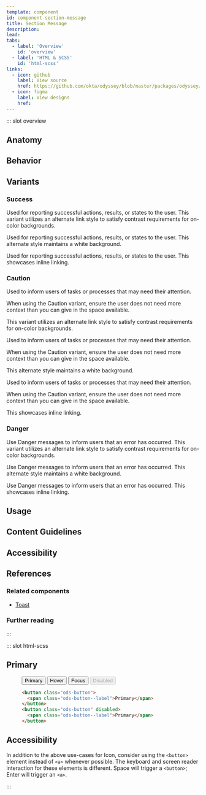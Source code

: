 ```yaml
---
template: component
id: component-section-message
title: Section Message
description:
lead:
tabs:
  - label: 'Overview'
    id: 'overview'
  - label: 'HTML & SCSS'
    id: 'html-scss'
links:
  - icon: github
    label: View source
    href: https://github.com/okta/odyssey/blob/master/packages/odyssey/src/scss/components/_section-message.scss
  - icon: figma
    label: View designs
    href:
---
```


::: slot overview

## Anatomy

## Behavior

## Variants

### Success

<Description>

Used for reporting successful actions, results, or states to the user. This variant utilizes an alternate link style to satisfy contrast requirements for on-color backgrounds.

</Description>

<Visual content="full">
  <template>
    <aside class="ods-section-message is-ods-section-message-success is-ods-section-message-blv">
      <span class="ods-section-message--icon">
        <OdsIcon icon="complete"></OdsIcon>
      </span>
      <h1 class="ods-section-message--title">Ready for lift-off</h1>
      <section class="ods-section-message--content">
        <p>Safety checks are complete, and this mission as been approved for launch.</p>
      </section>
      <section class="ods-section-message--actions">
        <a href="#">View countdown</a>
      </section>
    </aside>
  </template>
</Visual>

<Description>

Used for reporting successful actions, results, or states to the user. This alternate style maintains a white background.

</Description>

<Visual content="full">
  <template>
    <aside class="ods-section-message is-ods-section-message-success is-ods-section-message-alt">
      <span class="ods-section-message--icon">
        <OdsIcon icon="complete"></OdsIcon>
      </span>
      <h1 class="ods-section-message--title">Ready for lift-off</h1>
      <section class="ods-section-message--content">
        <p>Safety checks are complete, and this mission as been approved for launch.</p>
      </section>
      <section class="ods-section-message--actions">
        <a href="#">View countdown</a>
      </section>
    </aside>
  </template>
</Visual>

<Description>

Used for reporting successful actions, results, or states to the user. This showcases inline linking.

</Description>

<Visual content="full">
  <template>
    <aside class="ods-section-message is-ods-section-message-success is-ods-section-message-alt">
      <span class="ods-section-message--icon">
        <OdsIcon icon="complete"></OdsIcon>
      </span>
      <h1 class="ods-section-message--title">Ready for lift-off</h1>
      <section class="ods-section-message--content">
        <p>Safety checks are complete, and this mission as been approved for launch. You may <a href="#">view the countdown</a> prior to lift-off.</p>
      </section>
    </aside>
  </template>
</Visual>

### Caution

<Description>

Used to inform users of tasks or processes that may need their attention.

When using the Caution variant, ensure the user does not need more context than you can give in the space available.

This variant utilizes an alternate link style to satisfy contrast requirements for on-color backgrounds.

</Description>

<Visual content="full">
  <template>
    <aside class="ods-section-message is-ods-section-message-caution is-ods-section-message-blv">
      <span class="ods-section-message--icon">
        <OdsIcon icon="caution"></OdsIcon>
      </span>
      <h1 class="ods-section-message--title">Safety checks incomplete</h1>
      <section class="ods-section-message--content">
        <p>Safety checks must be completed before this mission as been approved for launch.</p>
      </section>
      <section class="ods-section-message--actions">
        <a href="#">Begin safety checks</a>
      </section>
    </aside>
  </template>
</Visual>

<Description>

Used to inform users of tasks or processes that may need their attention.

When using the Caution variant, ensure the user does not need more context than you can give in the space available.

This alternate style maintains a white background.

</Description>

<Visual content="full">
  <template>
    <aside class="ods-section-message is-ods-section-message-caution is-ods-section-message-alt">
      <span class="ods-section-message--icon">
        <OdsIcon icon="caution"></OdsIcon>
      </span>
      <h1 class="ods-section-message--title">Safety checks incomplete</h1>
      <section class="ods-section-message--content">
        <p>Safety checks must be completed before this mission as been approved for launch.</p>
      </section>
      <section class="ods-section-message--actions">
        <a href="#">Begin safety checks</a>
      </section>
    </aside>
  </template>
</Visual>

<Description>

Used to inform users of tasks or processes that may need their attention.

When using the Caution variant, ensure the user does not need more context than you can give in the space available.

This showcases inline linking.

</Description>

<Visual content="full">
  <template>
    <aside class="ods-section-message is-ods-section-message-caution is-ods-section-message-alt">
      <span class="ods-section-message--icon">
        <OdsIcon icon="caution"></OdsIcon>
      </span>
      <h1 class="ods-section-message--title">Safety checks incomplete</h1>
      <section class="ods-section-message--content">
        <p>You'll need to <a href="#">complete safety checks</a> before this mission as been approved for launch.</p>
      </section>
    </aside>
  </template>
</Visual>

### Danger

<Description>

Use Danger messages to inform users that an error has occurred. This variant utilizes an alternate link style to satisfy contrast requirements for on-color backgrounds.

</Description>

<Visual content="full">
  <template>
    <aside class="ods-section-message is-ods-section-message-danger is-ods-section-message-blv">
      <span class="ods-section-message--icon">
        <OdsIcon icon="error"></OdsIcon>
      </span>
      <h1 class="ods-section-message--title">Safety checks have failed</h1>
      <section class="ods-section-message--content">
        <p>An issue has been discovered with your fuel mixture ratios. Please correct this and perform safety checks again.</p>
      </section>
      <section class="ods-section-message--actions">
        <a href="#">Configure fuel mixture</a>
      </section>
    </aside>
  </template>
</Visual>

<Description>

Use Danger messages to inform users that an error has occurred. This alternate style maintains a white background.

</Description>

<Visual content="full">
  <template>
    <aside class="ods-section-message is-ods-section-message-danger is-ods-section-message-alt">
      <span class="ods-section-message--icon">
        <OdsIcon icon="error"></OdsIcon>
      </span>
      <h1 class="ods-section-message--title">Safety checks have failed</h1>
      <section class="ods-section-message--content">
        <p>An issue has been discovered with your fuel mixture ratios. Please <a href="#">reconfigure your fuel mixture</a> and perform safety checks again.</p>
      </section>
    </aside>
  </template>
</Visual>

<Description>

Use Danger messages to inform users that an error has occurred. This showcases inline linking.

</Description>

<Visual content="full">
  <template>
    <aside class="ods-section-message is-ods-section-message-danger is-ods-section-message-alt">
      <span class="ods-section-message--icon">
        <OdsIcon icon="error"></OdsIcon>
      </span>
      <h1 class="ods-section-message--title">Safety checks have failed</h1>
      <section class="ods-section-message--content">
        <p>An issue has been discovered with your fuel mixture ratios. Please correct this and perform safety checks again.</p>
      </section>
      <section class="ods-section-message--actions">
        <a href="#">Configure fuel mixture</a>
      </section>
    </aside>
  </template>
</Visual>

## Usage

## Content Guidelines

## Accessibility

## References

### Related components

<Description>

- <a href="/components/toast">Toast</a>

</Description>

### Further reading

:::

::: slot html-scss

## Primary

<figure class="docs-example">
  <div class="docs-example--rendered">
    <button class="ods-button">
      <span class="ods-button--label">Primary</span>
    </button>
    <button class="ods-button is-ods-button-hover">
      <span class="ods-button--label">Hover</span>
    </button>
    <button class="ods-button is-ods-button-focus">
      <span class="ods-button--label">Focus</span>
    </button>
    <button class="ods-button" disabled>
      <span class="ods-button--label">Disabled</span>
    </button>
  </div>

  ```html
  <button class="ods-button">
    <span class="ods-button--label">Primary</span>
  </button>
  <button class="ods-button" disabled>
    <span class="ods-button--label">Primary</span>
  </button>
  ```
</figure>

## Accessibility

<Description>

In addition to the above use-cases for Icon, consider using the `<button>` element instead of `<a>` whenever possible. The keyboard and screen reader interaction for these elements is different. Space will trigger a `<button>`; Enter will trigger an `<a>`.

</Description>
:::
